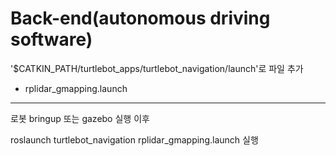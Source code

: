 # Back-end(autonomous driving software)

'$CATKIN_PATH/turtlebot_apps/turtlebot_navigation/launch'로 파일 추가

* rplidar_gmapping.launch

----

로봇 bringup 또는 gazebo 실행 이후

roslaunch turtlebot_navigation rplidar_gmapping.launch 실행
